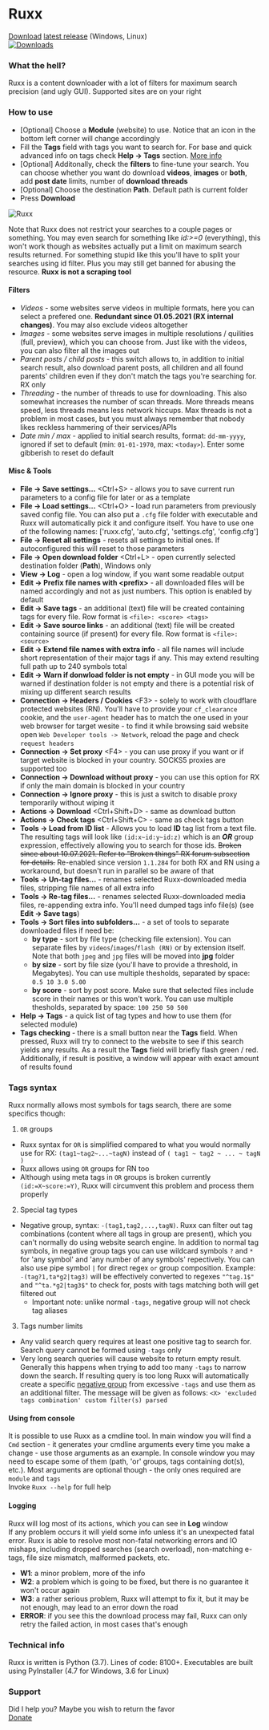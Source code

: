 # Ruxx
[Download](https://github.com/trickerer01/Ruxx/releases/) [latest release](https://github.com/trickerer01/Ruxx/releases/latest/) (Windows, Linux)  
[![Downloads](https://img.shields.io/github/downloads/trickerer01/Ruxx/total?color=brightgreen&style=flat)](https://github.com/trickerer01/Ruxx/releases/)

### What the hell?
Ruxx is a content downloader with a lot of filters for maximum search precision (and ugly GUI). Supported sites are on your right

### How to use
- \[Optional] Choose a **Module** (website) to use. Notice that an icon in the bottom left corner will change accordingly
- Fill the **Tags** field with tags you want to search for. For base and quick advanced info on tags check **Help -> Tags** section. [More info](#tags-syntax)
- \[Optional] Additonally, check the **filters** to fine-tune your search. You can choose whether you want do download **videos**, **images** or **both**, add **post date** limits, number of **download threads**
- \[Optional] Choose the destination **Path**. Default path is current folder
- Press **Download**

![Ruxx](https://github.com/trickerer01/Ruxx/assets/76029665/448919ae-43a7-44a6-859e-9f6ddde1c11e)

Note that Ruxx does not restrict your searches to a couple pages or something. You may even search for something like *id:>=0* (everything), this won't work though as websites actually put a limit on maximum search results returned. For something stupid like this you'll have to split your searches using id filter. Plus you may still get banned for abusing the resource. **Ruxx is not a scraping tool**

#### Filters
- *Videos* - some websites serve videos in multiple formats, here you can select a prefered one. **Redundant since 01.05.2021 (RX internal changes)**. You may also exclude videos altogether
- *Images* - some websites serve images in multiple resolutions / quilities (full, preview), which you can choose from. Just like with the videos, you can also filter all the images out
- *Parent posts / child posts* - this switch allows to, in addition to initial search result, also download parent posts, all children and all found parents' children even if they don't match the tags you're searching for. RX only
- *Threading* - the number of threads to use for downloading. This also somewhat increases the number of scan threads. More threads means speed, less threads means less network hiccups. Max threads is not a problem in most cases, but you must always remember that nobody likes reckless hammering of their services/APIs
- *Date min / max* - applied to initial search results, format: `dd-mm-yyyy`, ignored if set to default (min: `01-01-1970`, max: `<today>`). Enter some gibberish to reset do default

#### Misc & Tools
- **File -> Save settings...** \<Ctrl+S> - allows you to save current run parameters to a config file for later or as a template
- **File -> Load settings...** \<Ctrl+O> - load run parameters from previously saved config file. You can also put a `.cfg` file folder with executable and Ruxx will automatically pick it and configure itself. You have to use one of the following names: ['ruxx.cfg', 'auto.cfg', 'settings.cfg', 'config.cfg']
- **File -> Reset all settings** - resets all settings to initial ones. If autoconfigured this will reset to those parameters
- **File -> Open download folder** \<Ctrl+L> - open currently selected destination folder (**Path**), Windows only
- **View -> Log** - open a log window, if you want some readable output
- **Edit -> Prefix file names with \<prefix>** - all downloaded files will be named accordingly and not as just numbers. This option is enabled by default
- **Edit -> Save tags** - an additional (text) file will be created containing tags for every file. Row format is `<file>: <score> <tags>`
- **Edit -> Save source links** - an additional (text) file will be created containing source (if present) for every file. Row format is `<file>: <source>`
- **Edit -> Extend file names with extra info** - all file names will include short representation of their major tags if any. This may extend resulting full path up to 240 symbols total
- **Edit -> Warn if donwload folder is not empty** - in GUI mode you will be warned if destination folder is not empty and there is a potential risk of mixing up different search results
- **Connection -> Headers / Cookies** \<F3> - solely to work with cloudflare protected websites (RN). You'll have to provide your `cf_clearance` cookie, and the `user-agent` header has to match the one used in your web browser for target wesite - to find it while browsing said website open `Web Developer tools -> Network`, reload the page and check `request headers`
- **Connection -> Set proxy** \<F4> - you can use proxy if you want or if target website is blocked in your country. SOCKS5 proxies are supported too
- **Connection -> Download without proxy** - you can use this option for RX if only the main domain is blocked in your country
- **Connection -> Ignore proxy** - this is just a switch to disable proxy temporarily without wiping it
- **Actions -> Download** \<Ctrl+Shift+D> - same as download button
- **Actions -> Check tags** \<Ctrl+Shift+C> - same as check tags button
- **Tools -> Load from ID list** - Allows you to load **ID** tag list from a text file. The resulting tags will look like `(id:x~id:y~id:z)` which is an ***OR*** group expression, effectively allowing you to search for those ids. ~~Broken since about 10.07.2021. Refer to "Broken things" RX forum subsection for details.~~ Re-enabled since version `1.1.284` for both RX and RN using a workaround, but doesn't run in parallel so be aware of that
- **Tools -> Un-tag files...** - renames selected Ruxx-downloaded media files, stripping file names of all extra info
- **Tools -> Re-tag files...** - renames selected Ruxx-downloaded media files, re-appending extra info. You'll need dumped tags info file(s) (see **Edit -> Save tags**)
- **Tools -> Sort files into subfolders...** - a set of tools to separate downloaded files if need be:
    - **by type** - sort by file type (checking file extension). You can separate files by `videos`/`images`/`flash (RN)` or by extension itself. Note that both `jpeg` and `jpg` files will be moved into **jpg** folder
    - **by size** - sort by file size (you'll have to provide a threshold, in Megabytes). You can use multiple thesholds, separated by space: `0.5 10 3.0 5.00`
    - **by score** - sort by post score. Make sure that selected files include score in their names or this won't work. You can use multiple thesholds, separated by space: `100 250 50 500`
- **Help -> Tags** - a quick list of tag types and how to use them (for selected module)
- **Tags checking** - there is a small button near the **Tags** field. When pressed, Ruxx will try to connect to the website to see if this search yields any results. As a result the **Tags** field will briefly flash green / red. Additionally, if result is positive, a window will appear with exact amount of results found

### Tags syntax
Ruxx normally allows most symbols for tags search, there are some specifics though:  
1. `OR` groups
- Ruxx syntax for `OR` is simplified compared to what you would normally use for RX: `(tag1~tag2~...~tagN)` instead of `( tag1 ~ tag2 ~ ... ~ tagN )`
- Ruxx allows using `OR` groups for RN too
- Although using meta tags in `OR` groups is broken currently `(id:=X~score:=Y)`, Ruxx will circumvent this problem and process them properly
2. Special tag types
- Negative group, syntax: `-(tag1,tag2,...,tagN)`. Ruxx can filter out tag combinations (content where all tags in group are present), which you can't normally do using website search engine. In addition to normal tag symbols, in negative group tags you can use wildcard symbols `?` and `*` for 'any symbol' and 'any number of any symbols' repectively. You can also use pipe symbol `|` for direct regex `or` group composition. Example: `-(tag?1,ta*g2|tag3)` will be effectively converted to regexes `"^tag.1$"` and `"^ta.*g2|tag3$"` to check for, posts with tags matching both will get filtered out
    - Important note: unlike normal `-tags`, negative group will not check tag aliases
3. Tags number limits
- Any valid search query requires at least one positive tag to search for. Search query cannot be formed using `-tags` only
- Very long search queries will cause website to return empty result. Generally this happens when trying to add too many `-tags` to narrow down the search. If resulting query is too long Ruxx will automatically create a specific [negative group](#tags-syntax) from excessive `-tags` and use them as an additional filter. The message will be given as follows: `<X> 'excluded tags combination' custom filter(s) parsed`

#### Using from console
It is possible to use Ruxx as a cmdline tool. In main window you will find a `Cmd` section - it generates your cmdline arguments every time you make a change - use those arguments as an example. In console window you may need to escape some of them (path, 'or' groups, tags containing dot(s), etc.). Most arguments are optional though - the only ones required are `module` and `tags`  
Invoke `Ruxx --help` for full help

#### Logging
Ruxx will log most of its actions, which you can see in **Log** window  
If any problem occurs it will yield some info unless it's an unexpected fatal error. Ruxx is able to resolve most non-fatal networking errors and IO mishaps, including dropped searches (search overload), non-matching e-tags, file size mismatch, malformed packets, etc.
- **W1**: a minor problem, more of the info
- **W2**: a problem which is going to be fixed, but there is no guarantee it won't occur again
- **W3**: a rather serious problem, Ruxx will attempt to fix it, but it may be not enough, may lead to an error down the road
- **ERROR**: if you see this the download process may fail, Ruxx can only retry the failed action, in most cases that's enough

### Technical info
Ruxx is written is Python (3.7). Lines of code: 8100+. Executables are built using PyInstaller (4.7 for Windows, 3.6 for Linux)

### Support
Did I help you? Maybe you wish to return the favor  
[Donate](https://paypal.me/trickerer)
